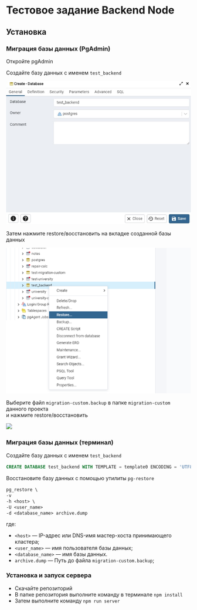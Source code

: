 # Тестовое задание Backend Node

## Установка

### Миграция базы данных (PgAdmin)

Откройте pgAdmin

Создайте базу данных c именем `test_backend`
<p align="left">
    <img src="https://github.com/ruhose73/test-backend/blob/main/docs/images/1.png" />
</p>

Затем нажмите restore/восстановить на вкладке созданной базы данных
<p align="left">
    <img src="https://github.com/ruhose73/test-backend/blob/main/docs/images/2.png" />
</p>

Выберите файл `migration-custom.backup` в папке `migration-custom` данного проекта  
и нажмите restore/восстановить
<p align="left">
    <img src=".https://github.com/ruhose73/test-backend/blob/main/docs/images/4.png" />
</p>

### Миграция базы данных (терминал)

Создайте базу данных c именем `test_backend`

```sql
CREATE DATABASE test_backend WITH TEMPLATE = template0 ENCODING = 'UTF8' LOCALE = 'Russian_Russia.1251';
```

Восстановите базу данных с помощью утилиты `pg-restore`

```
pg_restore \
-v
-h <host> \
-U <user_name>
-d <database_name> archive.dump
```

где:

* `<host>` — IP-адрес или DNS-имя мастер-хоста принимающего кластера;
* `<user_name>` — имя пользователя базы данных;
* `<database_name>` — имя базы данных.
* `archive.dump` — Путь до файла `migration-custom.backup`;

### Установка и запуск сервера

* Скачайте репозиторий
* В папке репозитория выполните команду в терминале `npm install`
* Затем выполните команду `npm run server`
